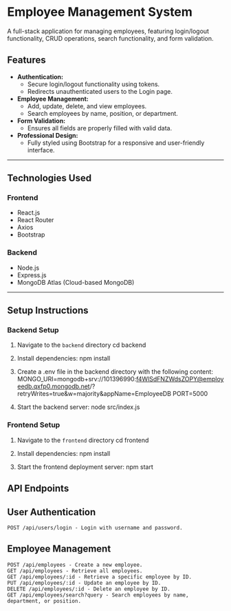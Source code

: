 # Employee Management System

A full-stack application for managing employees, featuring login/logout functionality, CRUD operations, search functionality, and form validation.

## Features

- **Authentication:**
  - Secure login/logout functionality using tokens.
  - Redirects unauthenticated users to the Login page.
- **Employee Management:**
  - Add, update, delete, and view employees.
  - Search employees by name, position, or department.
- **Form Validation:**
  - Ensures all fields are properly filled with valid data.
- **Professional Design:**
  - Fully styled using Bootstrap for a responsive and user-friendly interface.

---

## Technologies Used

### Frontend

- React.js
- React Router
- Axios
- Bootstrap

### Backend

- Node.js
- Express.js
- MongoDB Atlas (Cloud-based MongoDB)

---

## Setup Instructions

### Backend Setup

1. Navigate to the `backend` directory
   cd backend

2. Install dependencies:
   npm install

3. Create a .env file in the backend directory with the following content:
   MONGO_URI=mongodb+srv://101396990:f4WlSdFNZWdsZOPY@employeedb.qxfp0.mongodb.net/?retryWrites=true&w=majority&appName=EmployeeDB
   PORT=5000

4. Start the backend server:
   node src/index.js

### Frontend Setup

1. Navigate to the `frontend` directory
   cd frontend

2. Install dependencies:
   npm install

3. Start the frontend deployment server:
   npm start

## API Endpoints

## User Authentication

    POST /api/users/login - Login with username and password.

## Employee Management

    POST /api/employees - Create a new employee.
    GET /api/employees - Retrieve all employees.
    GET /api/employees/:id - Retrieve a specific employee by ID.
    PUT /api/employees/:id - Update an employee by ID.
    DELETE /api/employees/:id - Delete an employee by ID.
    GET /api/employees/search?query - Search employees by name, department, or position.
